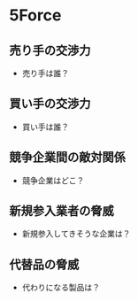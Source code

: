 # 5Force

## 売り手の交渉力

- 売り手は誰？

## 買い手の交渉力

- 買い手は誰？

## 競争企業間の敵対関係

- 競争企業はどこ？

## 新規参入業者の脅威

- 新規参入してきそうな企業は？

## 代替品の脅威

- 代わりになる製品は？
